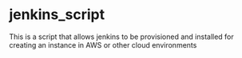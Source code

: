 # jenkins_script
This is a script that allows jenkins to be provisioned and installed for creating an instance in AWS or other cloud environments
